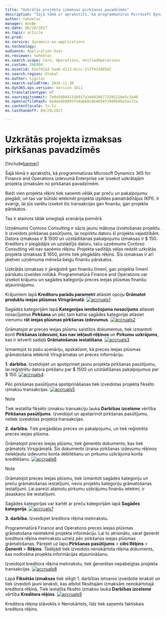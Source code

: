 ```yaml
---
title: "Uzkrātās projekta izmaksas pirkšanas pavadzīmēs"
description: "Šajā tēmā ir aprakstīts, kā programmatūras Microsoft Dynamics 365 for Finance and Operations izdevumā Enterprise var izsekot uzkrātajām projekta izmaksām no pirkšanas pavadzīmēm."
author: twheeloc
manager: AnnBe
ms.date: 06/20/2017
ms.topic: article
ms.prod: 
ms.service: dynamics-ax-applications
ms.technology: 
audience: Application User
ms.reviewer: twheeloc
ms.search.scope: Core, Operations, UnifiedOperations
ms.custom: 266984
ms.assetid: 61e7d2a3-5aab-4113-bccc-213f932885d2
ms.search.region: Global
ms.author: sigitac
ms.search.validFrom: 2016-11-30
ms.dyn365.ops.version: Version 1611
ms.translationtype: HT
ms.sourcegitcommit: 7e0a5d044133b917a3eb9386773205218e5c1b40
ms.openlocfilehash: ba4eedb9895feda6b8c664654f30d0bd0a3a172a
ms.contentlocale: lv-lv
ms.lasthandoff: 09/29/2017

---
```


# <a name="project-cost-accrual-on-purchase-receipts"></a>Uzkrātās projekta izmaksas pirkšanas pavadzīmēs

[!include[banner](../includes/banner.md)]


Šajā tēmā ir aprakstīts, kā programmatūras Microsoft Dynamics 365 for Finance and Operations izdevumā Enterprise var izsekot uzkrātajām projekta izmaksām no pirkšanas pavadzīmēm. 

Bieži vien projekta rēķini tiek saņemti vēlāk par preču un pakalpojumu piegādi, un tas var būtiski ietekmēt projekta izpildes pamatrādītājus (KPI). Ir svarīgi, lai jūs varētu izsekot šīs transakcijas gan finanšu, gan projekta pārskatos.

Tas ir atainots tālāk sniegtajā scenārija piemērā. 

Uzņēmums Contoso Consulting ir sācis jaunu mākoņa izvietošanas projektu. Ir izveidots pirkšanas pasūtījums, lai nopirktu datoru šī projekta vajadzībām. Datora izmaksas ir $ 1500 un uzstādīšanas pakalpojumu izmaksas ir $ 150. Kreditors ir piegādājis un uzstādījis datoru, taču uzņēmums Contoso Consulting vēl nav saņēmis rēķinu. Projekta vadītājs vēlas redzēt uzkrātās projekta izmaksas $ 1650, pirms tiek piegādāts rēķins. Šīs izmaksas ir arī jāietver uzņēmuma mēneša beigu finanšu pārskatos. 

Uzkrātās izmaksas ir jāreģistrē gan finanšu līmenī, gan projekta līmenī pārskatu izveides nolūkā. Programmatūrā Finance and Operations var izsekot krājumu un sagādes kategoriju preces ieejas plūsmas finanšu atjauninājumu. 

Krājumiem lapā **Kreditoru parādu parametri** atlasiet opciju **Grāmatot produktu ieejas plūsmas Virsgrāmatā**.
[![accruals1](./media/accruals1-1024x409.png)](./media/accruals1.png) 

Sagādes kategorijām lapā **Kategorijas ierobežojuma nosacījums** atlasiet nosacījumus **Pirkšana** un pēc tam katrai sagādes kategorijai atlasiet vienumu **rāt ieejas plūsmas pirkšanas izdevumus**.
[![accruals2](./media/accruals2-1024x569.png)](./media/accruals2.png) 

Grāmatojot ar preces ieejas plūsmu saistītos dokumentus, tiek izmantoti konti **Pirkšanas izdevumi, kas nav iekļauti rēķinos** un **Pirkumu uzkrājums**, kas ir ietverti sadaļā **Grāmatošanas iestatīšana**.
[![accruals3](./media/accruals3-1024x429.png)](./media/accruals3.png) 

Izmantojot to pašu scenāriju, apskatīsim, kā preces ieejas plūsmas grāmatošana ietekmē Virsgrāmatas un preces informāciju. 

**1. darbība.** Izveidojiet un apstipriniet jaunu projekta pirkšanas pasūtījumu, lai reģistrētu datora pirkšanu par $ 1500 un uzstādīšanas pakalpojumus par $ 150.
[![accruals4](./media/accruals4-1024x497.png)](./media/accruals4.png) 

Pēc pirkšanas pasūtījuma apstiprināšanas tiek izveidotas projekta fiksēto izmaksu transakcijas. 
[![accruals5](./media/accruals5-1024x219.png)](./media/accruals5.png) 

> [!NOTE]
> Tiek iestatīta fiksēto izmaksu transakciju lauka **Darbības izcelsme** vērtība **Pirkšanas pasūtījums**. Izveidojot un apstiprinot pirkšanas pasūtījumu, netiek izveidotas projekta transakcijas. 

**2. darbība.** Tiek piegādātas preces un pakalpojumu, un tiek reģistrēta preces ieejas plūsma. 

Grāmatojot preces ieejas plūsmu, tiek ģenerēts dokuments, kas tiek grāmatots Virsgrāmatā. Šis dokuments izraisa pirkšanas izdevumu rēķinos neiekļautu izdevumu konta debitēšanu un pirkumu uzkrājuma konta kreditēšanu. 
[![accruals6](./media/accruals6-1024x214.png)](./media/accruals6.png)

> [!NOTE]
> Grāmatojot preces ieejas plūsmu, tiek izmantoti sagādes kategoriju un preču grāmatošanas iestatījumi, nevis projektu kategoriju grāmatošanas iestatījumi. Lai pareizi atainotu pirkumu uzkrājumu finanšu ietekmi, ir jāsaskaņo šie iestatījumi. 

Sagādes kategorijas var kartēt ar preču kategorijām lapā **Sagādes kategorija**.
[![accruals7](./media/accruals7-1024x390.png)](./media/accruals7.png)

**3. darbība.** Izveidojiet kreditora rēķina melnrakstu. 

Programmatūrā Finance and Operations preces ieejas plūsmas grāmatošana neietekmē projekta informāciju. Lai to atrisinātu, varat ģenerēt kreditora rēķina melnrakstu uzreiz pēc pirkšanas ieejas plūsmas grāmatošanas. Pārejiet uz lapu **Pirkšanas pasūtījums** &gt; **cilni Rēķins** &gt; **Ģenerēt** &gt; **Rēķins**. Tādējādi tiek izveidots nenokārtota rēķina dokuments, kas nodrošina projekta informācijas atjaunināšanu. 

Izveidojot kreditora rēķina melnrakstu, tiek ģenerētas nepabeigtas projekta transakcijas. 
[![accruals8](./media/accruals8-1024x225.png)](./media/accruals8.png) 

Lapā **Fiksētās izmaksas** tiek slēgti 1. darbības ietvaros izveidotie ieraksti un tiek izveidoti jauni ieraksti, kas atbilst fiksētajām izmaksām nenokārtotajā kreditora rēķinā. Tiek iestatīta fiksēto izmaksu lauka **Darbības izcelsme** vērtība **Kreditora rēķins**.
[![accruals9](./media/accruals9-1024x200.png)](./media/accruals9.png)

Kreditora rēķina stāvoklis ir Nenokārtots, līdz tiek saņemts faktiskais kreditora rēķins.




